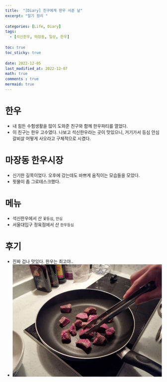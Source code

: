 ```yaml
---
title:  "[Diary] 친구에게 한우 사준 날"
excerpt: "일기 정리 "

categories: [Life, Diary]
tags:
  - [석신한우, 마장동, 일상, 한우]

toc: true
toc_sticky: true
 
date: 2022-12-05
last_modified_at: 2022-12-07
math: true
comments : true
mermaid: true
---
```

# 한우
- 내 힘든 수험생활을 많이 도와준 친구와 함께 한우파티를 열었다.
- 이 친구는 한우 고수였다. 나보고 석신한우라는 곳이 맛있으니, 거기가서 등심 안심 갈비살 어떻게 사오라고 구체적으로 시켰다.

# 마장동 한우시장
- 신기한 길목이었다. 오후에 갔는데도 바쁘게 움직이는 모습들을 모았다.
- 핏물이 좀 그로테스크했다.

# 메뉴
- 석신한우에서 산 `꽃등심`, `안심`
- 서울대입구 정육점에서 산 `한우등심`

# 후기
- 진짜 겁나 맛있다. 한우는 최고야..
- ![한우](/assets/img/food/KakaoTalk_20221205_204116830_k-cow.jpg)